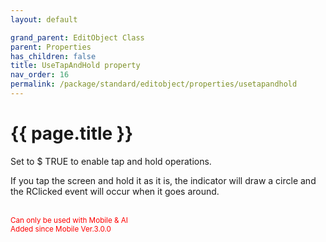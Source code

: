 ```yaml
---
layout: default

grand_parent: EditObject Class
parent: Properties
has_children: false
title: UseTapAndHold property
nav_order: 16
permalink: /package/standard/editobject/properties/usetapandhold
---
```

# {{ page.title }}


Set to $ TRUE to enable tap and hold operations.

If you tap the screen and hold it as it is, the indicator will draw a circle and the RClicked event will occur when it goes around.


<br><small><span style="color:red">Can only be used with Mobile & AI</span></small>
<br><small><span style="color:red">Added since Mobile Ver.3.0.0</span></small>
